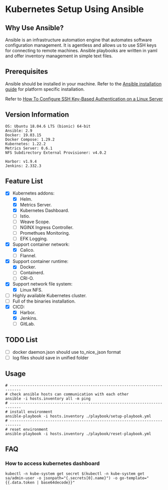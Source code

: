 # Kubernetes Setup Using Ansible

## Why Use Ansible?

Ansible is an infrastructure automation engine that automates software configuration management. It is agentless and
allows us to use SSH keys for connecting to remote machines. Ansible playbooks are written in yaml and offer inventory
management in simple text files.

## Prerequisites

Ansible should be installed in your machine. Refer to
the [Ansible installation guide](https://docs.ansible.com/ansible/latest/installation_guide/intro_installation.html) for
platform specific installation.

Refer
to [How To Configure SSH Key-Based Authentication on a Linux Server](https://www.digitalocean.com/community/tutorials/how-to-configure-ssh-key-based-authentication-on-a-linux-server)

## Version Information

```text
OS: Ubuntu 18.04.6 LTS (bionic) 64-bit
Ansible: 2.9
Docker: 19.03.15
Docker Compose: 1.29.2
Kubernetes: 1.22.2
Metrics Server: 0.6.1
NFS Subdirectory External Provisioner: v4.0.2

Harbor: v1.9.4
Jenkins: 2.332.3
```

## Feature List

- [x] Kubernetes addons:
    - [x] Helm.
    - [x] Metrics Server.
    - [x] Kubernetes Dashboard.
    - [ ] Istio.
    - [ ] Weave Scope.
    - [ ] NGINX Ingress Controller.
    - [ ] Promethues Monitoring.
    - [ ] EFK Logging.
- [x] Support container network:
    - [x] Calico.
    - [ ] Flannel.
- [x] Support container runtime:
    - [x] Docker.
    - [ ] Containerd.
    - [ ] CRI-O.
- [x] Support network file system:
    - [x] Linux NFS.
- [ ] Highly available Kubernetes cluster.
- [ ] Full of the binaries installation.
- [x] CICD:
    - [x] Harbor.
    - [x] Jenkins.
    - [ ] GitLab.   

## TODO List

- [ ] docker daemon.json should use to_nice_json format
- [ ] log files should save in unified folder

## Usage

```shell
# ---------------------------------------------------------------------------
# check ansible hosts can communication with each other 
ansible -i hosts.inventory all -m ping
# ---------------------------------------------------------------------------
# install environment
ansible-playbook -i hosts.inventory ./playbook/setup-playbook.yml
# ---------------------------------------------------------------------------
# reset environment
ansible-playbook -i hosts.inventory ./playbook/reset-playbook.yml
```

## FAQ

### How to access kubernetes dashboard

```shell
kubectl -n kube-system get secret $(kubectl -n kube-system get sa/admin-user -o jsonpath="{.secrets[0].name}") -o go-template="{{.data.token | base64decode}}"
```
